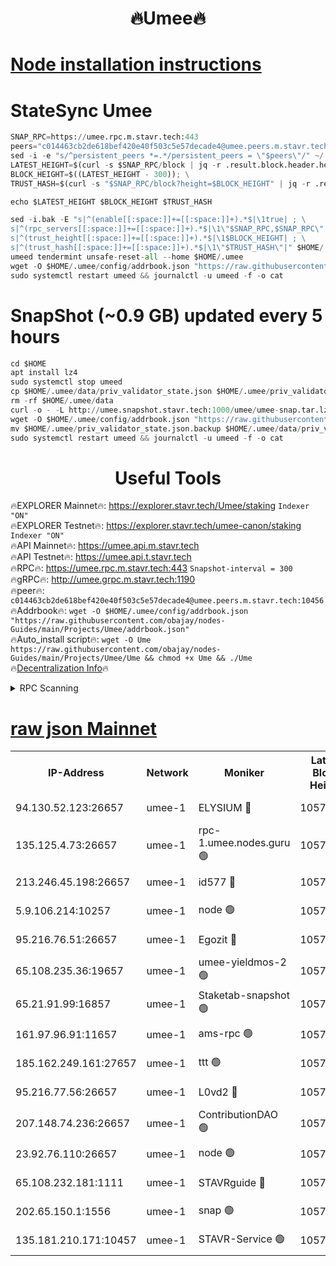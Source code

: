 <h1 align="center"> 🔥Umee🔥</h1>


[Node installation instructions](https://github.com/obajay/nodes-Guides/tree/main/Projects/Umee)
=
# StateSync Umee
```python
SNAP_RPC=https://umee.rpc.m.stavr.tech:443
peers="c014463cb2de618bef420e40f503c5e57decade4@umee.peers.m.stavr.tech:10456"
sed -i -e "s/^persistent_peers *=.*/persistent_peers = \"$peers\"/" ~/.umee/config/config.toml
LATEST_HEIGHT=$(curl -s $SNAP_RPC/block | jq -r .result.block.header.height); \
BLOCK_HEIGHT=$((LATEST_HEIGHT - 300)); \
TRUST_HASH=$(curl -s "$SNAP_RPC/block?height=$BLOCK_HEIGHT" | jq -r .result.block_id.hash)

echo $LATEST_HEIGHT $BLOCK_HEIGHT $TRUST_HASH

sed -i.bak -E "s|^(enable[[:space:]]+=[[:space:]]+).*$|\1true| ; \
s|^(rpc_servers[[:space:]]+=[[:space:]]+).*$|\1\"$SNAP_RPC,$SNAP_RPC\"| ; \
s|^(trust_height[[:space:]]+=[[:space:]]+).*$|\1$BLOCK_HEIGHT| ; \
s|^(trust_hash[[:space:]]+=[[:space:]]+).*$|\1\"$TRUST_HASH\"|" $HOME/.umee/config/config.toml
umeed tendermint unsafe-reset-all --home $HOME/.umee
wget -O $HOME/.umee/config/addrbook.json "https://raw.githubusercontent.com/obajay/nodes-Guides/main/Projects/Umee/addrbook.json"
sudo systemctl restart umeed && journalctl -u umeed -f -o cat
```
# SnapShot (~0.9 GB) updated every 5 hours
```python
cd $HOME
apt install lz4
sudo systemctl stop umeed
cp $HOME/.umee/data/priv_validator_state.json $HOME/.umee/priv_validator_state.json.backup
rm -rf $HOME/.umee/data
curl -o - -L http://umee.snapshot.stavr.tech:1000/umee/umee-snap.tar.lz4 | lz4 -c -d - | tar -x -C $HOME/.umee --strip-components 2
wget -O $HOME/.umee/config/addrbook.json "https://raw.githubusercontent.com/obajay/nodes-Guides/main/Projects/Umee/addrbook.json"
mv $HOME/.umee/priv_validator_state.json.backup $HOME/.umee/data/priv_validator_state.json
sudo systemctl restart umeed && journalctl -u umeed -f -o cat
```
 <h1 align="center"> Useful Tools</h1>

🔥EXPLORER Mainnet🔥:      https://explorer.stavr.tech/Umee/staking             `Indexer "ON"` \
🔥EXPLORER Testnet🔥:        https://explorer.stavr.tech/umee-canon/staking      `Indexer "ON"` \
🔥API Mainnet🔥:                   https://umee.api.m.stavr.tech \
🔥API Testnet🔥:                     https://umee.api.t.stavr.tech \
🔥RPC🔥:                           https://umee.rpc.m.stavr.tech:443                     `Snapshot-interval = 300` \
🔥gRPC🔥:                              http://umee.grpc.m.stavr.tech:1190 \
🔥peer🔥:                     `c014463cb2de618bef420e40f503c5e57decade4@umee.peers.m.stavr.tech:10456` \
🔥Addrbook🔥:    ```wget -O $HOME/.umee/config/addrbook.json "https://raw.githubusercontent.com/obajay/nodes-Guides/main/Projects/Umee/addrbook.json"``` \
🔥Auto_install script🔥: ```wget -O Ume https://raw.githubusercontent.com/obajay/nodes-Guides/main/Projects/Umee/Ume && chmod +x Ume && ./Ume``` \
🔥[Decentralization Info](https://github.com/obajay/StateSync-snapshots/tree/main/Projects/Umee/Decentralization)🔥

<details>
<summary>RPC Scanning</summary>

<h2 align="center"> We scan nodes in real time every 4 hours. And we provide the final result of RPC endpoints.
We cannot influence the operation of these nodes in any way. </h2>


```python
If Voting Power is higher than 0 --> then the Node is a validator of the network and may be subject to attack and be a potential threat to the chain.
```
```python
We marked such validators with a red symbol
```

</details>

[raw json Mainnet](https://rpc-check.umeem.stavr.tech/umeem/rpc-umeem-result.json)
=



<table><tr><th>IP-Address</th><th>Network</th><th>Moniker</th><th>Latest Block Height</th><th>Earliest Block Height</th><th>Catching Up</th><th>Tx Index</th><th>Voting Power</th><th>Scan Time</th></tr><tr><td>94.130.52.123:26657</td><td>umee-1</td><td>ELYSIUM 🔴</td><td>10570075</td><td>3216011</td><td>False</td><td>on</td><td>23098306</td><td>2024-02-13T04:34:00.264768964UTC</td></tr><tr><td>135.125.4.73:26657</td><td>umee-1</td><td>rpc-1.umee.nodes.guru 🟢</td><td>10570075</td><td>5167386</td><td>False</td><td>on</td><td>0</td><td>2024-02-13T04:34:00.564964477UTC</td></tr><tr><td>213.246.45.198:26657</td><td>umee-1</td><td>id577 🔴</td><td>10570062</td><td>7100001</td><td>False</td><td>on</td><td>35104889</td><td>2024-02-13T04:32:45.811776273UTC</td></tr><tr><td>5.9.106.214:10257</td><td>umee-1</td><td>node 🟢</td><td>10570071</td><td>7942001</td><td>False</td><td>on</td><td>0</td><td>2024-02-13T04:33:35.009388401UTC</td></tr><tr><td>95.216.76.51:26657</td><td>umee-1</td><td>Egozit 🔴</td><td>10570075</td><td>8262001</td><td>False</td><td>off</td><td>38505953</td><td>2024-02-13T04:33:59.970813100UTC</td></tr><tr><td>65.108.235.36:19657</td><td>umee-1</td><td>umee-yieldmos-2 🟢</td><td>10570056</td><td>9575548</td><td>False</td><td>on</td><td>0</td><td>2024-02-13T04:32:08.549160851UTC</td></tr><tr><td>65.21.91.99:16857</td><td>umee-1</td><td>Staketab-snapshot 🟢</td><td>10570067</td><td>9992001</td><td>False</td><td>off</td><td>0</td><td>2024-02-13T04:33:15.130719716UTC</td></tr><tr><td>161.97.96.91:11657</td><td>umee-1</td><td>ams-rpc 🟢</td><td>10570079</td><td>10352001</td><td>False</td><td>on</td><td>0</td><td>2024-02-13T04:34:21.011557416UTC</td></tr><tr><td>185.162.249.161:27657</td><td>umee-1</td><td>ttt 🟢</td><td>10570069</td><td>10381617</td><td>False</td><td>on</td><td>0</td><td>2024-02-13T04:33:25.646549940UTC</td></tr><tr><td>95.216.77.56:26657</td><td>umee-1</td><td>L0vd2 🔴</td><td>10570078</td><td>10470078</td><td>False</td><td>off</td><td>38412861</td><td>2024-02-13T04:34:18.629101352UTC</td></tr><tr><td>207.148.74.236:26657</td><td>umee-1</td><td>ContributionDAO 🟢</td><td>10570076</td><td>10484838</td><td>False</td><td>off</td><td>0</td><td>2024-02-13T04:34:07.631606957UTC</td></tr><tr><td>23.92.76.110:26657</td><td>umee-1</td><td>node 🟢</td><td>10570082</td><td>10526001</td><td>False</td><td>on</td><td>0</td><td>2024-02-13T04:34:42.283410881UTC</td></tr><tr><td>65.108.232.181:1111</td><td>umee-1</td><td>STAVRguide 🔴</td><td>10570056</td><td>10560001</td><td>False</td><td>on</td><td>356732</td><td>2024-02-13T04:32:06.163256841UTC</td></tr><tr><td>202.65.150.1:1556</td><td>umee-1</td><td>snap 🟢</td><td>10570070</td><td>10567259</td><td>False</td><td>on</td><td>0</td><td>2024-02-13T04:33:32.719554587UTC</td></tr><tr><td>135.181.210.171:10457</td><td>umee-1</td><td>STAVR-Service 🟢</td><td>10570076</td><td>10569001</td><td>False</td><td>on</td><td>0</td><td>2024-02-13T04:34:08.019938001UTC</td></tr></table>
